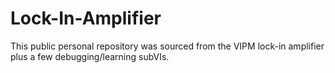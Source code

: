 # Lock-In-Amplifier

This public personal repository was sourced from the VIPM lock-in amplifier plus a few debugging/learning subVIs.
